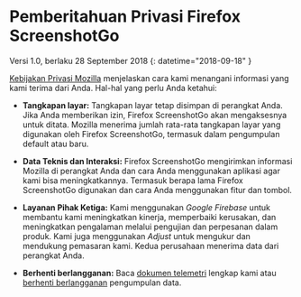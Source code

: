 # Pemberitahuan Privasi Firefox ScreenshotGo

Versi 1.0, berlaku 28 September 2018 
{: datetime="2018-09-18" }

[Kebijakan Privasi Mozilla](https://www.mozilla.org/privacy) menjelaskan cara kami menangani informasi yang kami terima dari Anda. Hal-hal yang perlu Anda ketahui:

* **Tangkapan layar:** Tangkapan layar tetap disimpan di perangkat Anda. Jika Anda memberikan izin, Firefox ScreenshotGo akan mengaksesnya untuk ditata. Mozilla menerima jumlah rata-rata tangkapan layar yang digunakan oleh Firefox ScreenshotGo, termasuk dalam pengumpulan default atau baru.

* **Data Teknis dan Interaksi:** Firefox ScreenshotGo mengirimkan informasi Mozilla di perangkat Anda dan cara Anda menggunakan aplikasi agar kami bisa meningkatkannya. Termasuk berapa lama Firefox ScreenshotGo digunakan dan cara Anda menggunakan fitur dan tombol.

* **Layanan Pihak Ketiga:** Kami menggunakan _Google Firebase_ untuk membantu kami meningkatkan kinerja, memperbaiki kerusakan, dan meningkatkan pengalaman melalui pengujian dan perpesanan dalam produk. Kami juga menggunakan _Adjust_ untuk mengukur dan mendukung pemasaran kami. Kedua perusahaan menerima data dari perangkat Anda.

* **Berhenti berlangganan:** Baca [dokumen telemetri](https://github.com/mozilla-tw/Scryer/blob/master/Telemetry.md) lengkap kami atau [berhenti berlangganan](https://support.mozilla.org/kb/send-usage-data-firefox-mobile-devices) pengumpulan data.
